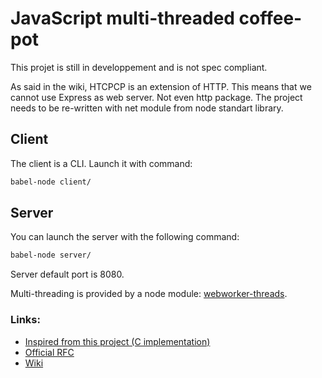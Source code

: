# JavaScript multi-threaded coffee-pot

This projet is still in developpement and is not spec compliant.

As said in the wiki, HTCPCP is an extension of HTTP. This means that we cannot use Express as web server. Not even http package. The project needs to be re-written with net module from node standart library.

## Client

The client is a CLI. Launch it with command:
```sh
babel-node client/
```


## Server

You can launch the server with the following command:
```sh
babel-node server/
```

Server default port is 8080.

Multi-threading is provided by a node module: [webworker-threads](https://www.npmjs.com/package/webworker-threads).


### Links:
 
 * [Inspired from this project (C implementation)](https://github.com/madmaze/HTCPCP) 
 * [Official RFC](https://tools.ietf.org/html/rfc2324)
 * [Wiki](https://fr.wikipedia.org/wiki/Hyper_Text_Coffee_Pot_Control_Protocol)
